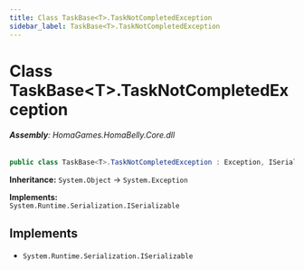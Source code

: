 ```yaml
---
title: Class TaskBase<T>.TaskNotCompletedException
sidebar_label: TaskBase<T>.TaskNotCompletedException
---
```

# Class TaskBase&lt;T&gt;.TaskNotCompletedException


###### **Assembly**: HomaGames.HomaBelly.Core.dll

```csharp title="Declaration"
public class TaskBase<T>.TaskNotCompletedException : Exception, ISerializable
```
**Inheritance:** `System.Object` -> `System.Exception`

**Implements:**  
`System.Runtime.Serialization.ISerializable`


## Implements

* `System.Runtime.Serialization.ISerializable`
